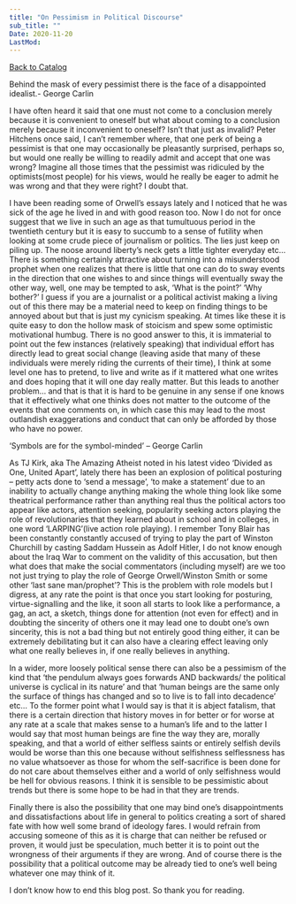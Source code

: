 ```yaml
---
title: "On Pessimism in Political Discourse"
sub_title: ""
Date: 2020-11-20
LastMod:
---
```


[Back to Catalog](https://otaking.xyz/index.html)

Behind the mask of every pessimist there is the face of a disappointed idealist.- George Carlin

I have often heard it said that one must not come to a conclusion merely because it is convenient to oneself but what about coming to a conclusion merely because it inconvenient to oneself? Isn’t that just as invalid? Peter Hitchens once said, I can’t remember where, that one perk of being a pessimist is that one may occasionally be pleasantly surprised, perhaps so, but would one really be willing to readily admit and accept that one was wrong? Imagine all those times that the pessimist was ridiculed by the optimists(most people) for his views, would he really be eager to admit he was wrong and that they were right? I doubt that.

I have been reading some of Orwell’s essays lately and I noticed that he was sick of the age he lived in and with good reason too. Now I do not for once suggest that we live in such an age as that tumultuous period in the twentieth century but it is easy to succumb to a sense of futility when looking at some crude piece of journalism or politics. The lies just keep on piling up. The noose around liberty’s neck gets a little tighter everyday etc… There is something certainly attractive about turning into a misunderstood prophet when one realizes that there is little that one can do to sway events in the direction that one wishes to and since things will eventually sway the other way, well, one may be tempted to ask, ‘What is the point?’ ‘Why bother?’ I guess if you are a journalist or a political activist making a living out of this there may be a material need to keep on finding things to be annoyed about but that is just my cynicism speaking. At times like these it is quite easy to don the hollow mask of stoicism and spew some optimistic motivational humbug. There is no good answer to this, it is immaterial to point out the few instances (relatively speaking) that individual effort has directly lead to great social change (leaving aside that many of these individuals were merely riding the currents of their time), I think at some level one has to pretend, to live and write as if it mattered what one writes and does hoping that it will one day really matter. But this leads to another problem… and that is that it is hard to be genuine in any sense if one knows that it effectively what one thinks does not matter to the outcome of the events that one comments on, in which case this may lead to the most outlandish exaggerations and conduct that can only be afforded by those who have no power.

‘Symbols are for the symbol-minded’ – George Carlin

As TJ Kirk, aka The Amazing Atheist noted in his latest video ‘Divided as One, United Apart’, lately there has been an explosion of political posturing – petty acts done to ‘send a message’, ‘to make a statement’ due to an inability to actually change anything making the whole thing look like some theatrical performance rather than anything real thus the political actors too appear like actors, attention seeking, popularity seeking actors playing the role of revolutionaries that they learned about in school and in colleges, in one word ‘LARPING’(live action role playing). I remember Tony Blair has been constantly constantly accused of trying to play the part of Winston Churchill by casting Saddam Hussein as Adolf Hitler, I do not know enough about the Iraq War to comment on the validity of this accusation, but then what does that make the social commentators (including myself) are we too not just trying to play the role of George Orwell/Winston Smith or some other ‘last sane man/prophet’? This is the problem with role models but I digress, at any rate the point is that once you start looking for posturing, virtue-signalling and the like, it soon all starts to look like a performance, a gag, an act, a sketch, things done for attention (not even for effect) and in doubting the sincerity of others one it may lead one to doubt one’s own sincerity, this is not a bad thing but not entirely good thing either, it can be extremely debilitating but it can also have a clearing effect leaving only what one really believes in, if one really believes in anything.

In a wider, more loosely political sense there can also be a pessimism of the kind that ‘the pendulum always goes forwards AND backwards/ the political universe is cyclical in its nature’ and that ‘human beings are the same only the surface of things has changed and so to live is to fall into decadence’ etc… To the former point what I would say is that it is abject fatalism, that there is a certain direction that history moves in for better or for worse at any rate at a scale that makes sense to a human’s life and to the latter I would say that most human beings are fine the way they are, morally speaking, and that a world of either selfless saints or entirely selfish devils would be worse than this one because without selfishness selflessness has no value whatsoever as those for whom the self-sacrifice is been done for do not care about themselves either and a world of only selfishness would be hell for obvious reasons. I think it is sensible to be pessimistic about trends but there is some hope to be had in that they are trends.

Finally there is also the possibility that one may bind one’s disappointments and dissatisfactions about life in general to politics creating a sort of shared fate with how well some brand of ideology fares. I would refrain from accusing someone of this as it is charge that can neither be refused or proven, it would just be speculation, much better it is to point out the wrongness of their arguments if they are wrong. And of course there is the possibility that a political outcome may be already tied to one’s well being whatever one may think of it.

I don’t know how to end this blog post. So thank you for reading.
